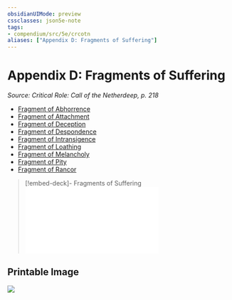 ```yaml
---
obsidianUIMode: preview
cssclasses: json5e-note
tags:
- compendium/src/5e/crcotn
aliases: ["Appendix D: Fragments of Suffering"]
---
```

# Appendix D: Fragments of Suffering
*Source: Critical Role: Call of the Netherdeep, p. 218* 

- [Fragment of Abhorrence](/3-Mechanics/CLI/rewards/fragment-of-abhorrence-crcotn.md)  
- [Fragment of Attachment](/3-Mechanics/CLI/rewards/fragment-of-attachment-crcotn.md)  
- [Fragment of Deception](/3-Mechanics/CLI/rewards/fragment-of-deception-crcotn.md)  
- [Fragment of Despondence](/3-Mechanics/CLI/rewards/fragment-of-despondence-crcotn.md)  
- [Fragment of Intransigence](/3-Mechanics/CLI/rewards/fragment-of-intransigence-crcotn.md)  
- [Fragment of Loathing](/3-Mechanics/CLI/rewards/fragment-of-loathing-crcotn.md)  
- [Fragment of Melancholy](/3-Mechanics/CLI/rewards/fragment-of-melancholy-crcotn.md)  
- [Fragment of Pity](/3-Mechanics/CLI/rewards/fragment-of-pity-crcotn.md)  
- [Fragment of Rancor](/3-Mechanics/CLI/rewards/fragment-of-rancor-crcotn.md)  

> [!embed-deck]- Fragments of Suffering
> ![Fragments of Suffering](/3-Mechanics/CLI/decks/fragments-of-suffering-crcotn.md)

## Printable Image

![](/3-Mechanics/CLI/adventures/critical-role-call-of-the-netherdeep/img/115-appendix-d-fragments.webp#center)